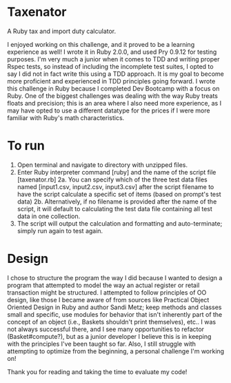 # Taxenator # 
A Ruby tax and import duty calculator.

I enjoyed working on this challenge, and it proved to be a learning experience as well! I wrote it in Ruby 2.0.0, and used Pry 0.9.12 for testing purposes. I'm very much a junior when it comes to TDD and writing proper Rspec tests, so instead of including the incomplete test suites, I opted to say I did not in fact write this using a TDD approach. It is my goal to become more proficient and experienced in TDD principles going forward. 
I wrote this challenge in Ruby because I completed Dev Bootcamp with a focus on Ruby. One of the biggest challenges was dealing with the way Ruby treats floats and precision; this is an area where I also need more experience, as I may have opted to use a different datatype for the prices if I were more familiar with Ruby's math characteristics. 

# To run #

1. Open terminal and navigate to directory with unzipped files.
2. Enter Ruby interpreter command [ruby] and the name of the script file [taxenator.rb]
2a. You can specify which of the three test data files named [input1.csv, input2.csv, input3.csv] after the script filename to have the script calculate a specific set of items (based on prompt's test data)
2b. Alternatively, if no filename is provided after the name of the script, it will default to calculating the test data file containing all test data in one collection.
3. The script will output the calculation and formatting and auto-terminate; simply run again to test again. 

# Design #

I chose to structure the program the way I did because I wanted to design a program that attempted to model the way an actual register or retail transaction might be structured. I attempted to follow principles of OO design, like those I became aware of from sources like Practical Object Oriented Design in Ruby and author Sandi Metz; keep methods and classes small and specific, use modules for behavior that isn't inherently part of the concept of an object (i.e., Baskets shouldn't print themselves), etc.. I was not always successful there, and I see many opportunities to refactor (Basket#compute?), but as a junior developer I believe this is in keeping with the principles I've been taught so far. Also, I still struggle with attempting to optimize from the beginning, a personal challenge I'm working on! 

Thank you for reading and taking the time to evaluate my code!